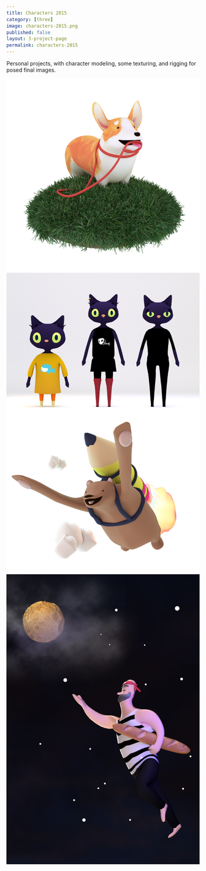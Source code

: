 ```yaml
---
title: Characters 2015
category: [three]
image: characters-2015.png
published: false
layout: 3-project-page
permalink: characters-2015
---
```

Personal projects, with character modeling, some texturing, and rigging for posed final images.

![Corgi](/images/illustration/corgi.png)
![Cat](/images/illustration/cat.png)
![Rocketbear](/images/illustration/rocketbear.png)
![Moon](/images/illustration/moon.png)
